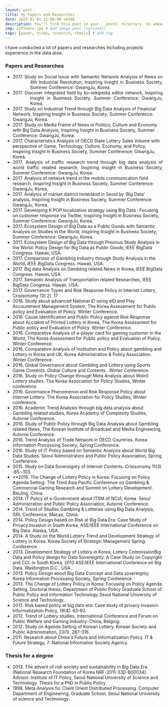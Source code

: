 ```yaml
---
layout: post
title: My Papers and Researches
date: 2022-01-01 12:00:00 +0300
description: You’ll find this post in your `_posts` directory. Go ahead and edit it and re-build the site to see your changes. # Add post description (optional)
img: software.jpg # Add image post (optional)
tags: [paper, study, research, thesis] # add tag
---
```


I have conducted a lot of papers and researches including projects experience in the data area.

### Papers and Researches
- <div style='text-align: justify; text-indent: -4em;margin-left: 4em;'>2017. Study on Social Issue with Semantic Network Analysis of News on 4th Industrial Revolution, Inspiring Insight in Business Society, Summer Conference: GwangJu, Korea.</div>
- <div style='text-align: justify; text-indent: -4em;margin-left: 4em;';>2017. Discover integrated field by ko-wikipedia editor network, Inspiring Insight in Business Society, Summer Conference: GwangJu, Korea.</div>
- <div css='text-justify'>2017. Study on Industrial Trend through Big Data Analysis of Financial Network, Inspiring Insight in Business Society, Summer Conference: GwangJu, Korea.</div>
- <div css='text-justify'>2017. Study on Media Frame of News in Politics, Culture and Economy with Big Data Analysis, Inspiring Insight in Business Society, Summer Conference: GwangJu, Korea.</div>
- <div css='text-justify'>2017. Characteristics Analysis of OECD State Lottery Sales Volume with perspective of Game, Technology, Culture, Economy, and Policy, Inspiring Insight in Business Society, Summer Conference: GwangJu, Korea.</div>
- <div style='text-align: justify;'>2017. Analysis of traffic research trend through big data analysis of world traffic related research, Inspiring Insight in Business Society, Summer Conference: GwangJu, Korea.</div>
- 2017\. Analysis of network trend in the mobile communication field research, Inspiring Insight in Business Society, Summer Conference: GwangJu, Korea.
- 2017\. Analysis of market district hinterland in Seoul by ‘Big Data’ analysis, Inspiring Insight in Business Society, Summer Conference: GwangJu, Korea.
- 2017\. Developing K POP localization strategy using Big Data : Focusing on customer response via Twitter, Inspiring Insight in Business Society, Summer Conference: GwangJu, Korea.
- 2017\. Ecosystem Design of Big Data as a Public Goods with Semantic Analysis on Studies in the World, Inspiring Insight in Business Society, Summer Conference: GwangJu, Korea.
- 2017\. Ecosystem Design of Big Data through Previous Study Analysis in the World: Policy Design for Big Data as Public Goods, IEEE BigData Congress. Hawaii, USA.
- 2017\. Comparison of Gambling Industry through Study Analysis in the World, IEEE BigData Congress. Hawaii, USA.
- 2017\. Big data Analysis on Gambling related News in Korea, IEEE BigData Congress. Hawaii, USA.
- 2017\. Semantic Analysis of Transportation related Researches, IEEE BigData Congress. Hawaii, USA.
- 2017\. Governance Types and Risk Response Policy in Internet Lottery, Crisisonomy 13( 2), 17
- 2016\. Study about advanced National ID using eID and Play Accountment Management System, The Korea Assessment for Public policy and Evaluation of Policy. Winter Conference.
- 2016\. Cause Identification and Public Policy against Risk Response about Accident of Printed Lottery in Korea, The Korea Assessment for Public policy and Evaluation of Policy. Winter Conference.
- 2016\. Comparative  Analysis  of  e-player  card  for  gaming  customer  in  the World,	The Korea Assessment for Public policy and Evaluation of Policy. Winter Conference.
- 2016\. Comparative Analysis of Institution and Policy about gambling and Lottery in Korea and UK. Korea Administration & Policy Association. Winter Conference.
- 2016\. Global Governance about Gambling and Lottery using Sports Game Contents. Global Culture and Contents . Winter Conference.
- 2016\. Study on Policy Change through Meta Analysis about Wolrd Lottery studies. The Korea Association for Policy Studies, Winter conference.
- 2016\. Governance Phenomenon and Risk Response Policy about Internet Lottery. The Korea Association for Policy Studies, Winter conference.
- 2016\. Academic Trend Analysis through big data analysis about Gambling related studies, Korea Academy of Complexity Studies, Autome Conference.
- 2016\. Study of Public Policy through Big Data Analysis about Gambling related News, The  Korean Institute of Broadcast and Media Engineering, Autome Conference.
- 2016\. Trend Analysis of Trade Network in OECD Countries. Korea Information Processing Society, Spring Conference.
- 2016\. Study of IT Policy based on Semantic Analysis about World Big Data Studies. Seoul Administration and Public Policy Association, Spring Conference.
- 2015\. Study on Data Sovereignty of Internet Contents. Crisisonomy 11(3) :85∼103.
- **2015\. The Change of Lottery Policy in Korea: Focusing on Policy Agenda Setting. The Third Asia Pacific Conference on Gambling & Commercial Gaming Research and Summit on Lottery Development. BeiJing, China.
- 2014\. IT Policy of e-Government about ITSM of NCIA, Korea. Seoul Administration   and Public Policy Association, Autome Conference.
- 2014\. Trend of Studies Gambling & Lotteries using Big Data Analysis, GRL Conference, Macao, China.
- 2014\. Policy Design based on Risk at Big Data Era: Case Study of Privacy Invasion in South Korea, ASE/IEEE International Conference on Big Data. Alaska, USA.
- 2014\. A Study on the World Lottery Trend and Development Strategy of Lottery in Korea. Korea Society of Strategic Management Spring Conference.
- 2013\. Development Strategy of Lottery in Korea, Lottery CommissionBig Data and Policy design for Data Sovereignty: A Case Study on Copyright and CCL in South Korea, 2013 ASE/IEEE International Conference on Big Data. Washington D.C., USA.
- 2013\. Policy  Design  about  Big  Data  Concept  and  Data  sovereignty. Korea Information Processing Society, Spring Conference.
- 2013\. The Change of Lottery Policy in Korea: Focusing on Policy Agenda Setting. Doctoral  thesis, Department of Public Policy Graduate School of Public Policy and Information Technology Seoul National University of Science and Technology.
- 2012\. Risk based policy at big data era: Case  study  of  privacy  invasion.  Informatization  Policy, 19(4): 63-82.
- 2012\. Trend of Lottery studies. International Conference and Forum on Public Welfare and Gaming Industry: China, Beiging.
- 2012\. Study on Agenda Setting of Korean Lottery. Korean Society and Public Administration, 23(1): 287-316.
- 2011\. Research about China's Future and Informatization Policy. IT & Future Strategy, 7: National Information Society Agency.

### Thesis for a degree
- 2013\. The advent of risk society and sustainability in Big Data Era (National Research Foundation of Korea NRF-2011-330-B00034). Advisor. Institute of IT Policy, Seoul National University of Science and Technology. Thesis for a PhD in Public Policy
- 1998\. Meta Analysis for Client Orient Distributed Processing. Computer Department of Engineering, Graduate School, Seoul National University of science and Technology.